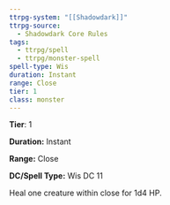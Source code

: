 ```yaml
---
ttrpg-system: "[[Shadowdark]]"
ttrpg-source:
  - Shadowdark Core Rules
tags:
  - ttrpg/spell
  - ttrpg/monster-spell
spell-type: Wis
duration: Instant
range: Close
tier: 1
class: monster
---
```

**Tier**: 1

**Duration:** Instant

**Range:** Close

**DC/Spell Type:** Wis DC 11

Heal one creature within close for 1d4 HP.
